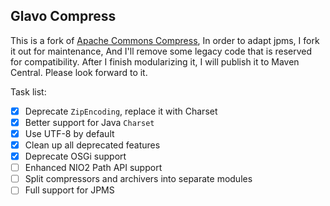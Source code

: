 Glavo Compress
---

This is a fork of [Apache Commons Compress](https://github.com/apache/commons-compress),
In order to adapt jpms, I fork it out for maintenance, And I'll remove some legacy code that is reserved for compatibility.
After I finish modularizing it, I will publish it to Maven Central. Please look forward to it.

Task list:

- [x] Deprecate `ZipEncoding`, replace it with Charset
- [x] Better support for Java `Charset`
- [x] Use UTF-8 by default
- [x] Clean up all deprecated features
- [x] Deprecate OSGi support
- [ ] Enhanced NIO2 Path API support
- [ ] Split compressors and archivers into separate modules
- [ ] Full support for JPMS